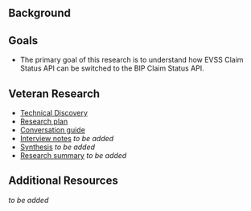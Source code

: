 ## Background


## Goals
* The primary goal of this research is to understand how EVSS Claim Status API can be switched to the BIP Claim Status API.

## Veteran Research
- [Technical Discovery](https://github.com/department-of-veterans-affairs/va.gov-team/blob/master/products/claim-appeal-status/claim-status-api/discovery/technical-discovery.md) 
- [Research plan](./research-plan.md) 
- [Conversation guide](./conversation-guide.md) 
- [Interview notes]() *to be added*
- [Synthesis]() *to be added*
- [Research summary]() *to be added*

## Additional Resources
*to be added*
